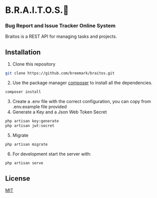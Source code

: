 # B.R.A.I.T.O.S.📓

### Bug Report and Issue Tracker Online System

Braitos is a REST API for managing tasks and projects.

## Installation
1. Clone this repository
```bash
git clone https://github.com/breemark/braitos.git
```

2. Use the package manager [composer](https://getcomposer.org/) to install all the dependencies.

```bash
composer install
```
3. Create a .env file with the correct configuration, you can copy from .env.example file provided
4. Generate a Key and a Json Web Token Secret

```bash
php artisan key:generate
php artisan jwt:secret

```
5. Migrate
```bash
php artisan migrate
```


6. For development start the server with:
```bash
php artisan serve
```
## License
[MIT](https://choosealicense.com/licenses/mit/)